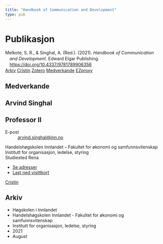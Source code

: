 ```yaml
---
title: "Handbook of Communication and Development"
type: pub
---
```

<h1>Publikasjon</h1>
<article id="csl-bib-container-DSTMRNQN" class="csl-bib-container">
  <div class="csl-bib-body" style="line-height: 1.35; padding-left: 1em; text-indent:-1em;">
  <div class="csl-entry">Melkote, S. R., &amp; Singhal, A. (Red.). (2021). <i>Handbook of Communication and Development</i>. Edward Elgar Publishing. <a href="https://doi.org/10.4337/9781789906356">https://doi.org/10.4337/9781789906356</a></div>
</div>
  <div class="csl-bib-buttons">
    <a href="#taxonomy-article-DSTMRNQN" class="csl-bib-button">Arkiv</a>
    <a href="https://app.cristin.no/results/show.jsf?id=1928522" alt="Cristin URL" class="csl-bib-button">Cristin</a>
    <a href="http://zotero.org/groups/5022929/items/DSTMRNQN" alt="Zotero URL" class="csl-bib-button">Zotero</a>
    <a href="#contributors-article-DSTMRNQN" class="csl-bib-button">Medverkande</a>
    <a href="http://ezproxy.inn.no/login?url=https://doi.org/10.4337/9781789906356" class="csl-bib-button">EZproxy</a>
  </div>
  <div id="csl-bib-meta-container-DSTMRNQN"></div>
</article>
<div id="csl-bib-meta-DSTMRNQN" class="csl-bib-meta">
  <article id="contributors-article-DSTMRNQN" class="contributors-article">
    <h1>Medverkande</h1>
    <div class="personas">
<div class="vrtx-hinn-person-card">
<div class="photo">
<i class="lar la-user-circle missing-person"></i>
</div>
<div class="info">
<hgroup><h1>Arvind Singhal</h1>
<h2>Professor II</h2>
</hgroup><dl>
<dt>E-post</dt>
<dd>
<a href="mailto:arvind.singhal@inn.no">arvind.singhal@inn.no</a>
</dd>
</dl>
<p>
Handelshøgskolen Innlandet – Fakultet for økonomi og samfunnsvitenskap<br>
Institutt for organisasjon, ledelse, styring<br>
Studiested Rena
</p>
<ul class="vrtx-hinn-links">
<li><a href="https://www.inn.no/finn-en-ansatt/arvind-singhal.html#vrtx-hinn-addresses">Se adresser</a></li>
<li><a href="https://www.inn.no/finn-en-ansatt/arvind-singhal.html?vrtx=vcf">Last ned visittkort</a></li>
</ul>
</div>
</div>
<a href="https://app.cristin.no/persons/show.jsf?id=863653" alt="Cristin URL" class="personas-cristin">Cristin</a>
</div>
  </article>
  <article id="taxonomy-article-DSTMRNQN" class="taxonomy-article">
    <h1>Arkiv</h1>
    <ul>
      <li>Høgskolen i Innlandet</li>
      <li>Handelshøgskolen Innlandet - Fakultet for økonomi og samfunnsvitenskap</li>
      <li>Institutt for organisasjon, ledelse, styring</li>
      <li>2021</li>
      <li>August</li>
    </ul>
  </article>
</div>
